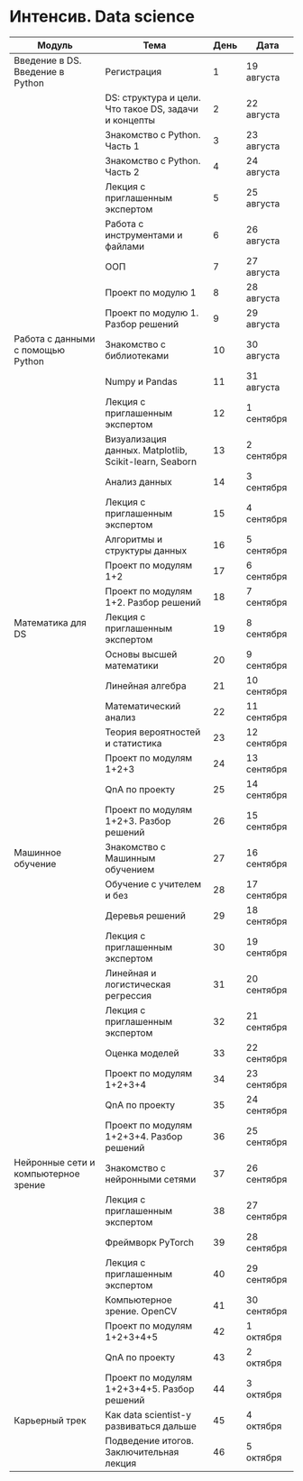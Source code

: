 # Интенсив. Data science

| Модуль | Тема | День | Дата |
|--------|------|------|------|
| Введение в DS. Введение в Python | Регистрация | 1 | 19 августа |
| | DS: структура и цели. Что такое DS, задачи и концепты | 2 | 22 августа |
| | Знакомство с Python. Часть 1 | 3 | 23 августа |
| | Знакомство с Python. Часть 2 | 4 | 24 августа |
| | Лекция с приглашенным экспертом | 5 | 25 августа |
| | Работа с инструментами и файлами | 6 | 26 августа |
| | ООП | 7 | 27 августа |
| | Проект по модулю 1 | 8 | 28 августа |
| | Проект по модулю 1. Разбор решений | 9 | 29 августа |
| Работа с данными с помощью Python | Знакомство с библиотеками | 10 | 30 августа |
| | Numpy и Pandas | 11 | 31 августа |
| | Лекция с приглашенным экспертом | 12 | 1 сентября |
| | Визуализация данных. Matplotlib, Scikit-learn, Seaborn | 13 | 2 сентября |
| | Анализ данных | 14 | 3 сентября |
| | Лекция с приглашенным экспертом | 15 | 4 сентября |
| | Алгоритмы и структуры данных | 16 | 5 сентября |
| | Проект по модулям 1+2 | 17 | 6 сентября |
| | Проект по модулям 1+2. Разбор решений | 18 | 7 сентября |
| Математика для DS | Лекция с приглашенным экспертом | 19 | 8 сентября |
| | Основы высшей математики | 20 | 9 сентября |
| | Линейная алгебра | 21 | 10 сентября |
| | Математический анализ | 22 | 11 сентября |
| | Теория вероятностей и статистика | 23 | 12 сентября |
| | Проект по модулям 1+2+3 | 24 | 13 сентября |
| | QnA по проекту | 25 | 14 сентября |
| | Проект по модулям 1+2+3. Разбор решений | 26 | 15 сентября |
| Машинное обучение | Знакомство с Машинным обучением | 27 | 16 сентября |
| | Обучение с учителем и без | 28 | 17 сентября |
| | Деревья решений | 29 | 18 сентября |
| | Лекция с приглашенным экспертом | 30 | 19 сентября |
| | Линейная и логистическая регрессия | 31 | 20 сентября |
| | Лекция с приглашенным экспертом | 32 | 21 сентября |
| | Оценка моделей | 33 | 22 сентября |
| | Проект по модулям 1+2+3+4 | 34 | 23 сентября |
| | QnA по проекту | 35 | 24 сентября |
| | Проект по модулям 1+2+3+4. Разбор решений | 36 | 25 сентября |
| Нейронные сети и компьютерное зрение | Знакомство с нейронными сетями | 37 | 26 сентября |
| | Лекция с приглашенным экспертом | 38 | 27 сентября |
| | Фреймворк PyTorch | 39 | 28 сентября |
| | Лекция с приглашенным экспертом | 40 | 29 сентября |
| | Компьютерное зрение. OpenCV | 41 | 30 сентября |
| | Проект по модулям 1+2+3+4+5 | 42 | 1 октября |
| | QnA по проекту | 43 | 2 октября |
| | Проект по модулям 1+2+3+4+5. Разбор решений | 44 | 3 октября |
| Карьерный трек | Как data scientist-у развиваться дальше | 45 | 4 октября |
| | Подведение итогов. Заключительная лекция | 46 | 5 октября |
